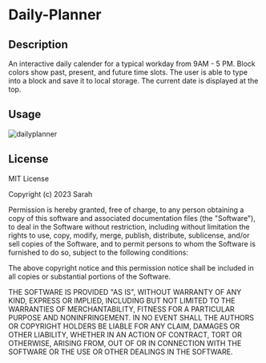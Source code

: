 # Daily-Planner

## Description

An interactive daily calender for a typical workday from 9AM - 5 PM. Block colors show past, present, and future time slots. The user is able to type into a block and save it to local storage. The current date is displayed at the top. 

## Usage

![dailyplanner](https://user-images.githubusercontent.com/127162545/233515694-55bb200f-3b1a-431e-8c1a-b56d0b07bfb7.JPG)

## License

MIT License

Copyright (c) 2023 Sarah

Permission is hereby granted, free of charge, to any person obtaining a copy of this software and associated documentation files (the "Software"), to deal in the Software without restriction, including without limitation the rights to use, copy, modify, merge, publish, distribute, sublicense, and/or sell copies of the Software, and to permit persons to whom the Software is furnished to do so, subject to the following conditions:

The above copyright notice and this permission notice shall be included in all copies or substantial portions of the Software.

THE SOFTWARE IS PROVIDED "AS IS", WITHOUT WARRANTY OF ANY KIND, EXPRESS OR IMPLIED, INCLUDING BUT NOT LIMITED TO THE WARRANTIES OF MERCHANTABILITY, FITNESS FOR A PARTICULAR PURPOSE AND NONINFRINGEMENT. IN NO EVENT SHALL THE AUTHORS OR COPYRIGHT HOLDERS BE LIABLE FOR ANY CLAIM, DAMAGES OR OTHER LIABILITY, WHETHER IN AN ACTION OF CONTRACT, TORT OR OTHERWISE, ARISING FROM, OUT OF OR IN CONNECTION WITH THE SOFTWARE OR THE USE OR OTHER DEALINGS IN THE SOFTWARE.
